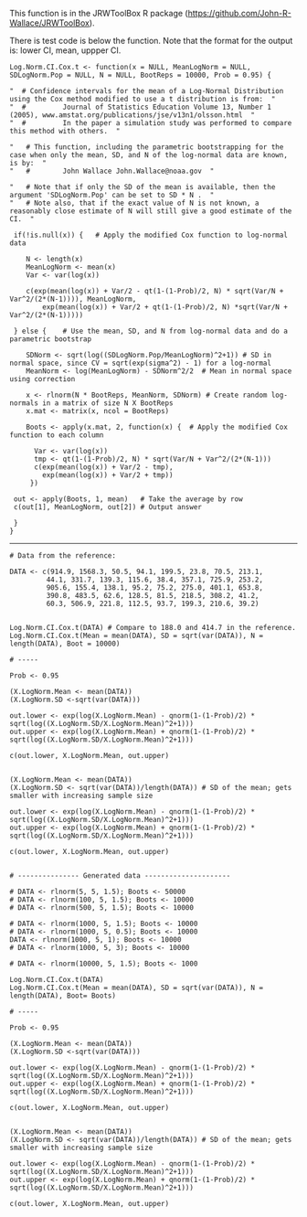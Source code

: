 This function is in the JRWToolBox R package (https://github.com/John-R-Wallace/JRWToolBox). 

There is test code is below the function. Note that the format for the output is: lower CI, mean, uppper CI.

    Log.Norm.CI.Cox.t <- function(x = NULL, MeanLogNorm = NULL, SDLogNorm.Pop = NULL, N = NULL, BootReps = 10000, Prob = 0.95) {
    
    "  # Confidence intervals for the mean of a Log-Normal Distribution using the Cox method modified to use a t distribution is from:  "
    "  #         Journal of Statistics Education Volume 13, Number 1 (2005), www.amstat.org/publications/jse/v13n1/olsson.html  "
    "  #         In the paper a simulation study was performed to compare this method with others.  "
    
    "   # This function, including the parametric bootstrapping for the case when only the mean, SD, and N of the log-normal data are known, is by:  "
    "   #        John Wallace John.Wallace@noaa.gov  "
    
    "   # Note that if only the SD of the mean is available, then the argument 'SDLogNorm.Pop' can be set to SD * N .  "
    "   # Note also, that if the exact value of N is not known, a reasonably close estimate of N will still give a good estimate of the CI.  "
    
     if(!is.null(x)) {   # Apply the modified Cox function to log-normal data
    
        N <- length(x)
        MeanLogNorm <- mean(x)
        Var <- var(log(x))
     
        c(exp(mean(log(x)) + Var/2 - qt(1-(1-Prob)/2, N) * sqrt(Var/N + Var^2/(2*(N-1)))), MeanLogNorm,
            exp(mean(log(x)) + Var/2 + qt(1-(1-Prob)/2, N) *sqrt(Var/N + Var^2/(2*(N-1)))))
    
     } else {    # Use the mean, SD, and N from log-normal data and do a parametric bootstrap 
    
        SDNorm <- sqrt(log((SDLogNorm.Pop/MeanLogNorm)^2+1)) # SD in normal space, since CV = sqrt(exp(sigma^2) - 1) for a log-normal
        MeanNorm <- log(MeanLogNorm) - SDNorm^2/2  # Mean in normal space using correction
    
        x <- rlnorm(N * BootReps, MeanNorm, SDNorm) # Create random log-normals in a matrix of size N X BootReps
        x.mat <- matrix(x, ncol = BootReps)
    
        Boots <- apply(x.mat, 2, function(x) {  # Apply the modified Cox function to each column
    
          Var <- var(log(x))
          tmp <- qt(1-(1-Prob)/2, N) * sqrt(Var/N + Var^2/(2*(N-1)))
          c(exp(mean(log(x)) + Var/2 - tmp),
            exp(mean(log(x)) + Var/2 + tmp))
         })
    
     out <- apply(Boots, 1, mean)   # Take the average by row
     c(out[1], MeanLogNorm, out[2]) # Output answer
    
     }
    }
    
--------------------------------------------------------------------------------------------------------------------------   
    
    # Data from the reference:
    
    DATA <- c(914.9, 1568.3, 50.5, 94.1, 199.5, 23.8, 70.5, 213.1,
             44.1, 331.7, 139.3, 115.6, 38.4, 357.1, 725.9, 253.2,
             905.6, 155.4, 138.1, 95.2, 75.2, 275.0, 401.1, 653.8,
             390.8, 483.5, 62.6, 128.5, 81.5, 218.5, 308.2, 41.2,
             60.3, 506.9, 221.8, 112.5, 93.7, 199.3, 210.6, 39.2)
    
    
    Log.Norm.CI.Cox.t(DATA) # Compare to 188.0 and 414.7 in the reference. 
    Log.Norm.CI.Cox.t(Mean = mean(DATA), SD = sqrt(var(DATA)), N = length(DATA), Boot = 10000)
    
    # -----
    
    Prob <- 0.95
    
    (X.LogNorm.Mean <- mean(DATA))
    (X.LogNorm.SD <-sqrt(var(DATA))) 
    
    out.lower <- exp(log(X.LogNorm.Mean) - qnorm(1-(1-Prob)/2) * sqrt(log((X.LogNorm.SD/X.LogNorm.Mean)^2+1)))
    out.upper <- exp(log(X.LogNorm.Mean) + qnorm(1-(1-Prob)/2) * sqrt(log((X.LogNorm.SD/X.LogNorm.Mean)^2+1)))
    
    c(out.lower, X.LogNorm.Mean, out.upper)
    
    
    (X.LogNorm.Mean <- mean(DATA))
    (X.LogNorm.SD <- sqrt(var(DATA))/length(DATA)) # SD of the mean; gets smaller with increasing sample size
    
    out.lower <- exp(log(X.LogNorm.Mean) - qnorm(1-(1-Prob)/2) * sqrt(log((X.LogNorm.SD/X.LogNorm.Mean)^2+1)))
    out.upper <- exp(log(X.LogNorm.Mean) + qnorm(1-(1-Prob)/2) * sqrt(log((X.LogNorm.SD/X.LogNorm.Mean)^2+1)))
    
    c(out.lower, X.LogNorm.Mean, out.upper)
    
    
    # --------------- Generated data ---------------------
    
    # DATA <- rlnorm(5, 5, 1.5); Boots <- 50000
    # DATA <- rlnorm(100, 5, 1.5); Boots <- 10000
    # DATA <- rlnorm(500, 5, 1.5); Boots <- 10000
    
    # DATA <- rlnorm(1000, 5, 1.5); Boots <- 10000
    # DATA <- rlnorm(1000, 5, 0.5); Boots <- 10000
    DATA <- rlnorm(1000, 5, 1); Boots <- 10000
    # DATA <- rlnorm(1000, 5, 3); Boots <- 10000
    
    # DATA <- rlnorm(10000, 5, 1.5); Boots <- 1000
    
    Log.Norm.CI.Cox.t(DATA) 
    Log.Norm.CI.Cox.t(Mean = mean(DATA), SD = sqrt(var(DATA)), N = length(DATA), Boot= Boots)
    
    # -----
    
    Prob <- 0.95
    
    (X.LogNorm.Mean <- mean(DATA))
    (X.LogNorm.SD <-sqrt(var(DATA))) 
    
    out.lower <- exp(log(X.LogNorm.Mean) - qnorm(1-(1-Prob)/2) * sqrt(log((X.LogNorm.SD/X.LogNorm.Mean)^2+1)))
    out.upper <- exp(log(X.LogNorm.Mean) + qnorm(1-(1-Prob)/2) * sqrt(log((X.LogNorm.SD/X.LogNorm.Mean)^2+1)))
    
    c(out.lower, X.LogNorm.Mean, out.upper)
    
    
    (X.LogNorm.Mean <- mean(DATA))
    (X.LogNorm.SD <- sqrt(var(DATA))/length(DATA)) # SD of the mean; gets smaller with increasing sample size
    
    out.lower <- exp(log(X.LogNorm.Mean) - qnorm(1-(1-Prob)/2) * sqrt(log((X.LogNorm.SD/X.LogNorm.Mean)^2+1)))
    out.upper <- exp(log(X.LogNorm.Mean) + qnorm(1-(1-Prob)/2) * sqrt(log((X.LogNorm.SD/X.LogNorm.Mean)^2+1)))
    
    c(out.lower, X.LogNorm.Mean, out.upper)
    


